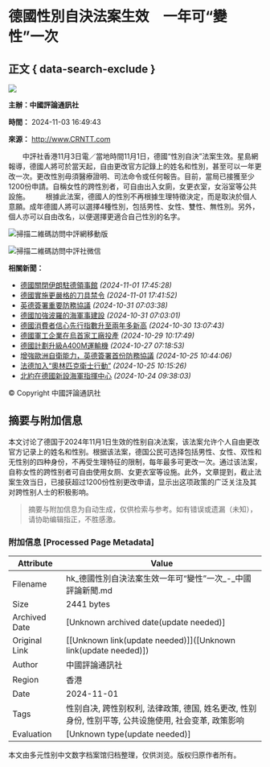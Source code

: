 # 德國性別自決法案生效　一年可“變性”一次

## 正文 { data-search-exclude }


![](https://hkpic.crntt.com/resource/images/170926_01.gif)

**主辦：中國評論通訊社**

**時間：** 2024-11-03 16:49:43

**來源：** http://www.CRNTT.com

　　中評社香港11月3日電／當地時間11月1日，德國“性別自決”法案生效。星島網報導，德國人將可於當天起，自由更改官方記錄上的姓名和性別，甚至可以一年更改一次。更改性別毋須醫療證明、司法命令或任何報告。目前，當局已接獲至少1200份申請。自稱女性的跨性別者，可自由出入女廁，女更衣室，女浴室等公共設施。 　　根據此法案，德國人的性別不再根據生理特徵決定，而是取決於個人意願。成年德國人將可以選擇4種性別，包括男性、女性、雙性、無性別。另外，個人亦可以自由改名，以便選擇更適合自己性別的名字。

![掃描二維碼訪問中評網移動版](https://hkpic.crntt.com/resource/images/131030_03.gif)

![掃描二維碼訪問中評社微信](https://hkpic.crntt.com/resource/images/131030_01.gif)

**相關新聞：**

- [德國關閉伊朗駐德領事館](http://www.CRNTT.com/doc/7_0_106998486_1.html) _(2024-11-01 17:45:28)_
- [德國實施更嚴格的刀具禁令](http://www.CRNTT.com/doc/7_0_106998534_1.html) _(2024-11-01 17:41:52)_
- [英德簽署重要防務協議](http://www.CRNTT.com/doc/7_0_106997660_1.html) _(2024-10-31 07:03:38)_
- [德國加強波羅的海軍事建設](http://www.CRNTT.com/doc/7_0_106997663_1.html) _(2024-10-31 07:03:01)_
- [德國消費者信心先行指數升至兩年多新高](http://www.CRNTT.com/doc/7_0_106997457_1.html) _(2024-10-30 13:07:43)_
- [德國軍工企業在烏首家工廠投產](http://www.CRNTT.com/doc/7_0_106997035_1.html) _(2024-10-29 10:17:49)_
- [德國計劃升級A400M運輸機](http://www.CRNTT.com/doc/7_0_106996278_1.html) _(2024-10-27 07:18:53)_
- [增強歐洲自衛能力，英德簽署首份防務協議](http://www.CRNTT.com/doc/7_0_106995695_1.html) _(2024-10-25 10:44:06)_
- [法德加入“奧林匹克衛士行動”](http://www.CRNTT.com/doc/7_0_106995639_1.html) _(2024-10-25 10:15:26)_
- [北約在德國新設海軍指揮中心](http://www.CRNTT.com/doc/7_0_106995099_1.html) _(2024-10-24 09:38:03)_

© Copyright 中國評論通訊社
<!-- tcd_original_link https://hk.crntt.com/doc/0_0_106998927_1_1103164944.html -->


## 摘要与附加信息

<!-- tcd_abstract -->
本文讨论了德国于2024年11月1日生效的性别自决法案，该法案允许个人自由更改官方记录上的姓名和性别。根据该法案，德国公民可选择包括男性、女性、双性和无性别的四种身份，不再受生理特征的限制，每年最多可更改一次。通过该法案，自称女性的跨性别者可自由使用女厕、女更衣室等设施。此外，文章提到，截止法案生效当日，已接获超过1200份性别更改申请，显示出这项政策的广泛关注及其对跨性别人士的积极影响。
<!-- tcd_abstract_end -->

> 摘要与附加信息为自动生成，仅供检索与参考。如有错误或遗漏（未知），请协助编辑指正，不胜感激。

### 附加信息 [Processed Page Metadata]

| Attribute       | Value                                  |
|-----------------|----------------------------------------|
| Filename        | hk_德國性別自決法案生效一年可“變性”一次_-_中國評論新聞.md                             |
| Size            | 2441 bytes                           |
| Archived Date   | [Unknown archived date(update needed)]                             |
| Original Link   | [[Unknown link(update needed)]]([Unknown link(update needed)])                       |
| Author          | 中國評論通訊社                               |
| Region          | 香港                               |
| Date            | 2024-11-01                                 |
| Tags            | 性别自决, 跨性别权利, 法律政策, 德国, 姓名更改, 性别身份, 性别平等, 公共设施使用, 社会变革, 政策影响                                 |
| Evaluation            | [Unknown type(update needed)]                                 |
<!-- tcd_table_end -->

本文由多元性别中文数字档案馆归档整理，仅供浏览。版权归原作者所有。

